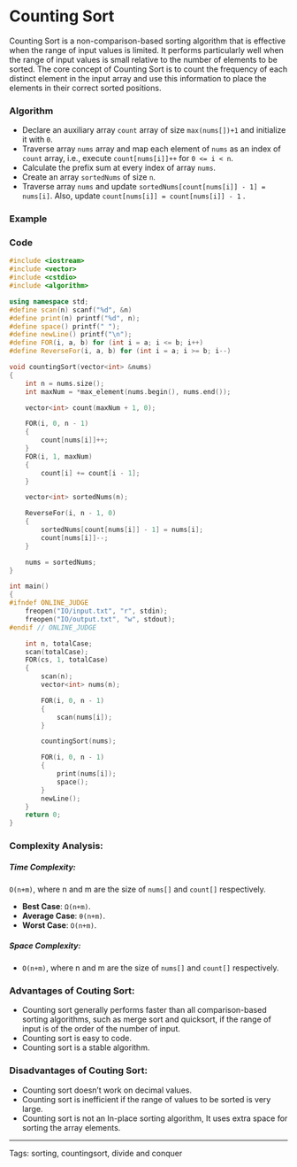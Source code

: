 
# Counting Sort

Counting Sort is a non-comparison-based sorting algorithm that is effective when the range of input values is limited. It performs particularly well when the range of input values is small relative to the number of elements to be sorted. The core concept of Counting Sort is to count the frequency of each distinct element in the input array and use this information to place the elements in their correct sorted positions.

### Algorithm

- Declare an auxiliary array `count` array of size `max(nums[])+1` and initialize it with `0`.
- Traverse array `nums` array and map each element of `nums` as an index of `count` array, i.e., execute `count[nums[i]]++` for `0 <= i < n`.
- Calculate the prefix sum at every index of array `nums`.
- Create an array `sortedNums` of size `n`.
- Traverse array `nums` and update `sortedNums[count[nums[i]] - 1] = nums[i]`. Also, update `count[nums[i]] = count[nums[i]] - 1` .

### Example


### Code

```cpp
#include <iostream>
#include <vector>
#include <cstdio>
#include <algorithm>

using namespace std;
#define scan(n) scanf("%d", &n)
#define print(n) printf("%d", n);
#define space() printf(" ");
#define newLine() printf("\n");
#define FOR(i, a, b) for (int i = a; i <= b; i++)
#define ReverseFor(i, a, b) for (int i = a; i >= b; i--)

void countingSort(vector<int> &nums)
{
    int n = nums.size();
    int maxNum = *max_element(nums.begin(), nums.end());

    vector<int> count(maxNum + 1, 0);

    FOR(i, 0, n - 1)
    {
        count[nums[i]]++;
    }
    FOR(i, 1, maxNum)
    {
        count[i] += count[i - 1];
    }

    vector<int> sortedNums(n);

    ReverseFor(i, n - 1, 0)
    {
        sortedNums[count[nums[i]] - 1] = nums[i];
        count[nums[i]]--;
    }

    nums = sortedNums;
}

int main()
{
#ifndef ONLINE_JUDGE
    freopen("IO/input.txt", "r", stdin);
    freopen("IO/output.txt", "w", stdout);
#endif // ONLINE_JUDGE

    int n, totalCase;
    scan(totalCase);
    FOR(cs, 1, totalCase)
    {
        scan(n);
        vector<int> nums(n);

        FOR(i, 0, n - 1)
        {
            scan(nums[i]);
        }

        countingSort(nums);

        FOR(i, 0, n - 1)
        {
            print(nums[i]);
            space();
        }
        newLine();
    }
    return 0;
}

```

### Complexity Analysis:

##### Time Complexity:

`O(n+m)`, where n and m are the size of `nums[]` and `count[]` respectively.

- **Best Case**: `Ω(n+m)`.
- **Average Case**: `θ(n+m)`.
- **Worst Case**: `O(n+m)`.

##### Space Complexity:
- `O(n+m)`, where n and m are the size of `nums[]` and `count[]` respectively.


### Advantages of Couting Sort:

- Counting sort generally performs faster than all comparison-based sorting algorithms, such as merge sort and quicksort, if the range of input is of the order of the number of input.
- Counting sort is easy to code.
- Counting sort is a stable algorithm.

### Disadvantages of Couting Sort:

- Counting sort doesn’t work on decimal values.
- Counting sort is inefficient if the range of values to be sorted is very large.
- Counting sort is not an In-place sorting algorithm, It uses extra space for sorting the array elements.

---
Tags: sorting, countingsort, divide and conquer
